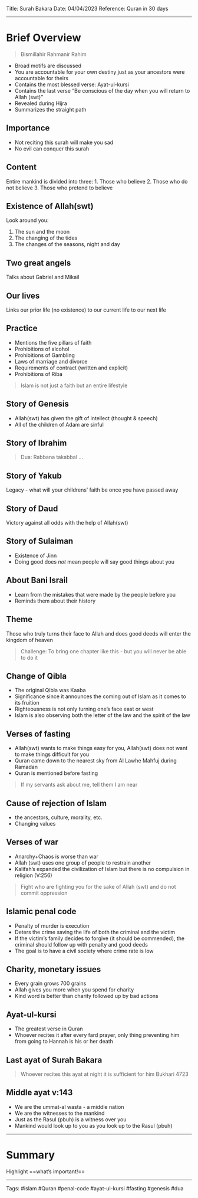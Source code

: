 Title: Surah Bakara
Date: 04/04/2023
Reference: Quran in 30 days

---
 
# Brief Overview
> Bismillahir Rahmanir Rahim
-   Broad motifs are discussed
-   You are accountable for your own destiny just as your ancestors were accountable for theirs
-   Contains the most blessed verse: Ayat-ul-kursi
-   Contains the last verse “Be conscious of the day when you will return to Allah (swt)”
-   Revealed during Hijra
-   Summarizes the straight path

## Importance
- Not reciting this surah will make you sad
- No evil can conquer this surah

## Content
Entire mankind is divided into three:
	1.  Those who believe
	2.  Those who do not believe
	3.  Those who pretend to believe

## Existence of Allah(swt)
Look around you:
1.  The sun and the moon
2.  The changing of the tides
3.  The changes of the seasons, night and day

## Two great angels
Talks about Gabriel and Mikail

## Our lives
Links our prior life (no existence) to our current life to our next life

## Practice
-   Mentions the five pillars of faith
-   Prohibitions of alcohol
-   Prohibitions of Gambling
-   Laws of marriage and divorce
-   Requirements of contract (written and explicit)
-   Prohibitions of Riba

> Islam is not just a faith but an entire lifestyle

## Story of Genesis
-   Allah(swt) has given the gift of intellect (thought & speech)
-   All of the children of Adam are sinful

## Story of Ibrahim

> Dua: Rabbana takabbal …

## Story of Yakub
Legacy - what will your childrens’ faith be once you have passed away

## Story of Daud
Victory against all odds with the help of Allah(swt)

## Story of Sulaiman
-   Existence of Jinn
-   Doing good does _not_ mean people will say good things about you

## About Bani Israil
-   Learn from the mistakes that were made by the people before you
-   Reminds them about their history

## Theme
Those who truly turns their face to Allah and does good deeds will enter the kingdom of heaven

> Challenge: To bring one chapter like this - but you will never be able to do it

## Change of Qibla
-   The original Qibla was Kaaba
-   Significance since it announces the coming out of Islam as it comes to its fruition
-   Righteousness is not only turning one’s face east or west
-   Islam is also observing both the letter of the law and the spirit of the law

## Verses of fasting
-   Allah(swt) wants to make things easy for you, Allah(swt) does not want to make things difficult for you
-   Quran came down to the nearest sky from Al Lawhe Mahfuj during Ramadan
-   Quran is mentioned before fasting

> If my servants ask about me, tell them I am near

## Cause of rejection of Islam
-   the ancestors, culture, morality, etc.
-   Changing values

## Verses of war
-   Anarchy+Chaos is worse than war
-   Allah (swt) uses one group of people to restrain another
-   Kalifah’s expanded the civilization of Islam but there is no compulsion in religion (V:256)

> Fight who are fighting you for the sake of Allah (swt) and do not commit oppression

## Islamic penal code
-   Penalty of murder is execution
-   Deters the crime saving the life of both the criminal and the victim
-   If the victim’s family decides to forgive (it should be commended), the criminal should follow up with penalty and good deeds
-   The goal is to have a civil society where crime rate is low

## Charity, monetary issues
-   Every grain grows 700 grains
-   Allah gives you more when you spend for charity
-   Kind word is better than charity followed up by bad actions

## Ayat-ul-kursi
- The greatest verse in Quran
- Whoever recites it after every fard prayer, only thing preventing him from going to Hannah is his or her death

## Last ayat of Surah Bakara
> Whoever recites this ayat at night it is sufficient for him Bukhari 4723

## Middle ayat v:143
-   We are the ummat-al wasta - a middle nation
-   We are the witnesses to the mankind
-   Just as the Rasul (pbuh) is a witness over you
-   Mankind would look up to you as you look up to the Rasul (pbuh)

---

# Summary
Highlight ==what’s important!==

---
Tags: #islam #Quran #penal-code #ayat-ul-kursi #fasting #genesis #dua